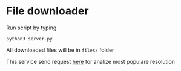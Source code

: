 # File downloader
Run script by typing

```python3 server.py```

All downloaded files will be in ```files/``` folder


This service send request [here](https://github.com/NeverEverLive/redis-statistics) for analize most populare resolution
